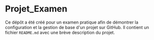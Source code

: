 # Projet_Examen
Ce dépôt a été créé pour un examen pratique afin de démontrer la configuration et la gestion de base d'un projet sur GitHub. 
Il contient un fichier `README.md` avec une brève description du projet.
